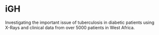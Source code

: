 # iGH
Investigating the important issue of tuberculosis in diabetic patients using X-Rays and clinical data from over 5000 patients in West Africa.
